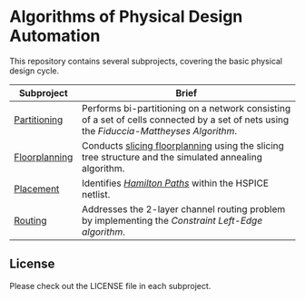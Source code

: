 # Algorithms of Physical Design Automation

This repository contains several subprojects, covering the basic physical design cycle.

| Subproject                    | Brief                                                                                                                                                                                     |
| ----------------------------- | ----------------------------------------------------------------------------------------------------------------------------------------------------------------------------------------- |
| [Partitioning](./partition/)  | Performs bi-partitioning on a network consisting of a set of cells connected by a set of nets using the _Fiduccia-Mattheyses Algorithm_.                                                  |
| [Floorplanning](./floorplan/) | Conducts [slicing floorplanning](https://en.wikipedia.org/wiki/Floorplan_(microelectronics)#Sliceable_floorplans) using the slicing tree structure and the simulated annealing algorithm. |
| [Placement](./euler_path/)    | Identifies _[Hamilton Paths](https://en.wikipedia.org/wiki/Hamiltonian_path)_ within the HSPICE netlist.                                                                                  |
| [Routing](./routing/)         | Addresses the 2-layer channel routing problem by implementing the _Constraint Left-Edge algorithm_.                                                                                       |

## License

Please check out the LICENSE file in each subproject.
